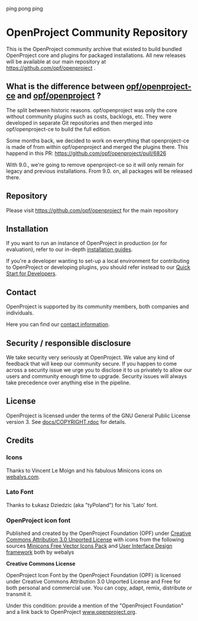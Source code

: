 ping pong ping

# OpenProject Community Repository

This is the OpenProject community archive that existed to build bundled OpenProject core and plugins for packaged installations. All new releases will be available at our main repository at https://github.com/opf/openproject .


## What is the difference between [opf/openproject-ce](https://github.com/opf/openproject-ce) and [opf/openproject](https://github.com/opf/openproject) ?

The split between historic reasons. opf/openproject was only the core without community plugins such as costs, backlogs, etc.
They were developed in separate Git repositories and then merged into opf/openproject-ce to build the full edition.

Some months back, we decided to work on everything that openproject-ce is made of from within opf/openproject and merged the plugins there. This happend in this  PR: https://github.com/opf/openproject/pull/6826

With 9.0., we're going to remove openproject-ce so it will only remain for legacy and previous installations. From 9.0. on, all packages will be released there.


## Repository

Please visit https://github.com/opf/openproject for the main repository

## Installation

If you want to run an instance of OpenProject in production (or for evaluation), refer to our
in-depth [installation guides](https://www.openproject.org/download-and-installation/).

If you're a developer wanting to set-up a local environment for contributing to OpenProject or
developing plugins, you should refer instead to our [Quick Start for Developers](https://www.openproject.org/development/setting-up-development-environment/).

## Contact

OpenProject is supported by its community members, both companies and individuals.

Here you can find our [contact information](https://www.openproject.org/contact-us).


## Security / responsible disclosure

We take security very seriously at OpenProject. We value any kind of feedback that
will keep our community secure. If you happen to come across a security issue we urge
you to disclose it to us privately to allow our users and community enough time to
upgrade. Security issues will always take precedence over anything else in the pipeline.

## License

OpenProject is licensed under the terms of the GNU General Public License version 3.
See [docs/COPYRIGHT.rdoc](docs/COPYRIGHT.rdoc) for details.

## Credits

### Icons

Thanks to Vincent Le Moign and his fabulous Minicons icons on [webalys.com](http://www.webalys.com/minicons/icons-free-pack.php).

### Lato Font

Thanks to Łukasz Dziedzic (aka "tyPoland") for his 'Lato' font.

### OpenProject icon font
Published and created by the OpenProject Foundation (OPF) under [Creative Commons Attribution 3.0 Unported License](http://creativecommons.org/licenses/by/3.0/)
with icons from the following sources
[Minicons Free Vector Icons Pack](http://www.webalys.com/minicons) and
[User Interface Design framework](http://www.webalys.com/design-interface-application-framework.php) both by webalys

**Creative Commons License**

OpenProject Icon Font by the OpenProject Foundation (OPF) is licensed under Creative Commons Attribution 3.0 Unported License
and Free for both personal and commercial use. You can copy, adapt, remix, distribute or transmit it.

Under this condition: provide a mention of the "OpenProject Foundation" and a link back to OpenProject www.openproject.org.
